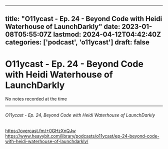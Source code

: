 
---
title: "O11ycast - Ep. 24 - Beyond Code with Heidi Waterhouse of LaunchDarkly"
date: 2023-01-08T05:55:07Z
lastmod: 2024-04-12T04:42:40Z
categories: ['podcast', 'o11ycast']
draft: false
---


# O11ycast - Ep. 24 - Beyond Code with Heidi Waterhouse of LaunchDarkly

No notes recorded at the time

- - -
###### O11ycast - Ep. 24, Beyond Code with Heidi Waterhouse of LaunchDarkly

https://overcast.fm/+0GHzXnQJw  
https://www.heavybit.com/library/podcasts/o11ycast/ep-24-beyond-code-with-heidi-waterhouse-of-launchdarkly/

<!-- #public #podcast #o11ycast -->

<!-- {BearID:6E518455-54E4-4942-A14A-4615C77158EE-28016-00002D9806B06C95} -->
